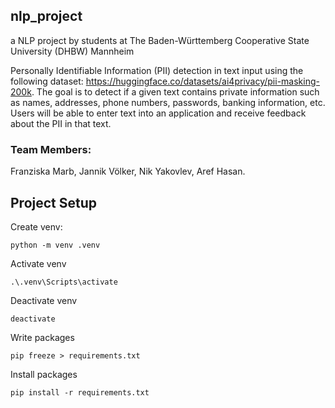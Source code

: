 ## nlp_project

a NLP project by students at The Baden-Württemberg Cooperative State University (DHBW) Mannheim

Personally Identifiable Information (PII) detection in text input using the following dataset:
https://huggingface.co/datasets/ai4privacy/pii-masking-200k.
The goal is to detect if a given text contains private information such as names, addresses, phone numbers, passwords, banking information, etc. Users will be able to enter text into an application and receive feedback about the PII in that text.

### Team Members:

Franziska Marb,
Jannik Völker,
Nik Yakovlev,
Aref Hasan.

## Project Setup

Create venv:

    python -m venv .venv

Activate venv

    .\.venv\Scripts\activate

Deactivate venv

    deactivate

Write packages

    pip freeze > requirements.txt

Install packages

    pip install -r requirements.txt
